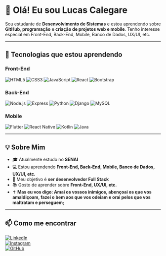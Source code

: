 # 👋 Olá! Eu sou Lucas Calegare

Sou estudante de **Desenvolvimento de Sistemas** e estou aprendendo sobre **GitHub**, **programação** e **criação de projetos web e mobile**. Tenho interesse especial em Front-End, Back-End, Mobile, Banco de Dados, UX/UI, etc.

---

## 🎯 Tecnologias que estou aprendendo

### Front-End
![HTML5](https://img.shields.io/badge/-HTML5-E34F26?style=flat-square&logo=html5&logoColor=white)
![CSS3](https://img.shields.io/badge/-CSS3-1572B6?style=flat-square&logo=css3)
![JavaScript](https://img.shields.io/badge/-JavaScript-F7DF1E?style=flat-square&logo=javascript&logoColor=black)
![React](https://img.shields.io/badge/-React-61DAFB?style=flat-square&logo=react&logoColor=black)
![Bootstrap](https://img.shields.io/badge/-Bootstrap-7952B3?style=flat-square&logo=bootstrap&logoColor=white)

### Back-End
![Node.js](https://img.shields.io/badge/-Node.js-339933?style=flat-square&logo=node.js&logoColor=white)
![Express](https://img.shields.io/badge/-Express-000000?style=flat-square&logo=express&logoColor=white)
![Python](https://img.shields.io/badge/-Python-3776AB?style=flat-square&logo=python&logoColor=white)
![Django](https://img.shields.io/badge/-Django-092E20?style=flat-square&logo=django&logoColor=white)
![MySQL](https://img.shields.io/badge/-MySQL-4479A1?style=flat-square&logo=mysql&logoColor=white)

### Mobile
![Flutter](https://img.shields.io/badge/-Flutter-02569B?style=flat-square&logo=flutter&logoColor=white)
![React Native](https://img.shields.io/badge/-React_Native-61DAFB?style=flat-square&logo=react&logoColor=black)
![Kotlin](https://img.shields.io/badge/-Kotlin-0095D5?style=flat-square&logo=kotlin&logoColor=white)
![Java](https://img.shields.io/badge/-Java-007396?style=flat-square&logo=java&logoColor=white)

---

## 💡 Sobre Mim

- 🎓 Atualmente estudo no **SENAI**
- 💻 Estou aprendendo **Front-End, Back-End, Mobile, Banco de Dados, UX/UI, etc.**
- 🎯 Meu objetivo é **ser desenvolvedor Full Stack**
- 📚 Gosto de aprender sobre **Front-End, UX/UI, etc.**
- ✝ **Mas eu vos digo: Amai os vossos inimigos, abençoai os que vos amaldiçoam, fazei o bem aos que vos odeiam e orai pelos que vos maltratam e perseguem;**

---

## 📫 Como me encontrar

[![LinkedIn](https://img.shields.io/badge/-LinkedIn-blue?style=flat-square&logo=linkedin&logoColor=white)](https://linkedin.com/in/seuusuario)  
[![Instagram](https://img.shields.io/badge/-Instagram-E4405F?style=flat-square&logo=instagram&logoColor=white)](https://instagram.com/seuusuario)  
[![GitHub](https://img.shields.io/badge/-GitHub-181717?style=flat-square&logo=github&logoColor=white)](https://github.com/seuusuario)  
